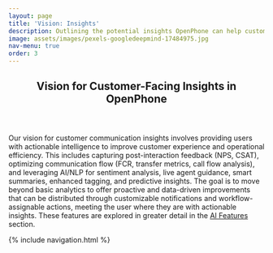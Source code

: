 ```yaml
---
layout: page
title: 'Vision: Insights'
description: Outlining the potential insights OpenPhone can help customers uncover from their interactions.
image: assets/images/pexels-googledeepmind-17484975.jpg
nav-menu: true
order: 3
---
```


<!-- Main -->
<div id="main" class="alt">

<!-- One -->
<section id="one">
	<div class="inner">
		<header class="major">
			<h1>Vision for Customer-Facing Insights in OpenPhone</h1>
		</header>

<!-- Content -->
<p><span class="image left"><img src="{{ page.image | relative_url }}" alt="" /></span>Our vision for customer communication insights involves providing users with actionable intelligence to improve customer experience and operational efficiency. This includes capturing post-interaction feedback (NPS, CSAT), optimizing communication flow (FCR, transfer metrics, call flow analysis), and leveraging AI/NLP for sentiment analysis, live agent guidance, smart summaries, enhanced tagging, and predictive insights. The goal is to move beyond basic analytics to offer proactive and data-driven improvements that can be distributed through customizable notifications and workflow-assignable actions, meeting the user where they are with actionable insights. These features are explored in greater detail in the <a href="{{ ai-features | relative_url }}">AI Features</a> section.</p>

{% include navigation.html %}